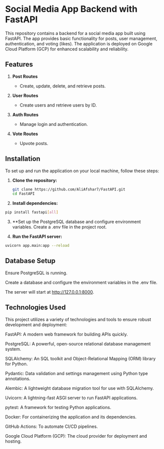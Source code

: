 # Social Media App Backend with FastAPI

This repository contains a backend for a social media app built using FastAPI. The app provides basic functionality for posts, user management, authentication, and voting (likes). The application is deployed on Google Cloud Platform (GCP) for enhanced scalability and reliability.

## Features

1. **Post Routes**  
   - Create, update, delete, and retrieve posts.

2. **User Routes**  
   - Create users and retrieve users by ID.

3. **Auth Routes**  
   - Manage login and authentication.

4. **Vote Routes**  
   - Upvote posts.

## Installation

To set up and run the application on your local machine, follow these steps:

1. **Clone the repository:**
   ```bash
   git clone https://github.com/AliAfshar7/FastAPI.git
   cd FastAPI
2. **Install dependencies:**

```bash
pip install fastapi[all]
```
3. **Set up the PostgreSQL database and configure environment variables. Create a .env file in the project root.

4. **Run the FastAPI server:**

```bash
uvicorn app.main:app --reload
```
## Database Setup
Ensure PostgreSQL is running.

Create a database and configure the environment variables in the .env file.

The server will start at http://127.0.0.1:8000.

## Technologies Used
This project utilizes a variety of technologies and tools to ensure robust development and deployment:

FastAPI: A modern web framework for building APIs quickly.

PostgreSQL: A powerful, open-source relational database management system.

SQLAlchemy: An SQL toolkit and Object-Relational Mapping (ORM) library for Python.

Pydantic: Data validation and settings management using Python type annotations.

Alembic: A lightweight database migration tool for use with SQLAlchemy.

Uvicorn: A lightning-fast ASGI server to run FastAPI applications.

pytest: A framework for testing Python applications.

Docker: For containerizing the application and its dependencies.

GitHub Actions: To automate CI/CD pipelines.

Google Cloud Platform (GCP): The cloud provider for deployment and hosting.
